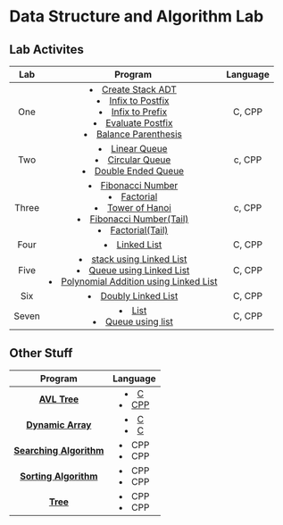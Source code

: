 # Data Structure and Algorithm Lab

## Lab Activites

|  Lab  |                                                                                                                                                  Program                                                                                                                                                   | Language |
| :---: | :--------------------------------------------------------------------------------------------------------------------------------------------------------------------------------------------------------------------------------------------------------------------------------------------------------: | :------: |
|  One  | <li>[Create Stack ADT](./Lab%20One/stack.hpp)</li><li>[Infix to Postfix](./Lab%20One/infix_to_postfix.cpp)</li><li>[Infix to Prefix](./Lab%20One/infix_to_prefix.cpp)</li><li>[Evaluate Postfix](./Lab%20One/evaluate_postfix.cpp)</li><li>[Balance Parenthesis](./Lab%20One/balance_parenthesis.cpp)</li> |  C, CPP  |
|  Two  |                                                                    <li>[Linear Queue](./Lab%20Two/linear_queue.cpp)</li><li>[Circular Queue](./Lab%20Two/circular_queue.cpp)</li><li>[Double Ended Queue](./Lab%20Two/DEqueue.cpp)</li>                                                                    |  c, CPP  |
| Three |          <li>[Fibonacci Number](./Lab%20Three/fibonacci.cpp)</li><li>[Factorial](./Lab%20Three/factorial.cpp)</li><li> [Tower of Hanoi](./Lab%20Three/tower_of_hanoi.cpp)</li> <li>[Fibonacci Number(Tail)](./Lab%20Three/fibTail.cpp)</li><li>[Factorial(Tail)](./Lab%20Three/factTail.cpp)</li>          |  c, CPP  |
| Four  |                                                                                                                            <li>[Linked List](./Lab%20Four/linkedList.cpp)</li>                                                                                                                             |  C, CPP  |
| Five  |                                      <li>[stack using Linked List](./Lab%20Five/stackLinkedList.cpp)</li> <li>[Queue using Linked List](./Lab%20Five/queueLinkedList.cpp)</li> <li>[Polynomial Addition using Linked List](./Lab%20Five/polynomialAddition.cpp)</li>                                       |  C, CPP  |
|  Six  |                                                                                                                      <li>[Doubly Linked List](./Lab%20Six/doublyLinkedList.cpp)</li>                                                                                                                       |  C, CPP  |
| Seven |                                                                                                      <li>[List](./Lab%20Seven/list.cpp)</li> <li>[Queue using list](./Lab%20Seven/queueList.cpp)</li>                                                                                                      |  C, CPP  |

## Other Stuff

|                    Program                    |                                                   Language                                                   |
| :-------------------------------------------: | :----------------------------------------------------------------------------------------------------------: |
|     [ **AVL Tree**](./Other/AVL%20Tree/)      |          <li>[C](./Other/AVL%20Tree/AVL_Tree.c)</li><li>[CPP](./Other/AVL%20Tree/AVL_Tree.cpp)</li>          |
| [**Dynamic Array**](./Other/Dynamic%20Array/) | <li>[C](./Other/Dynamic%20Array/Dynamic_Array.c)</li><li>[C](./Other/Dynamic%20Array/Dynamic_Array.cpp)</li> |
| [**Searching Algorithm**](./Other/Searching/) |                                          <li>CPP</li> <li>CPP</li>                                           |
|  [ **Sorting Algorithm**](./Other/Sorting/)   |                                          <li>CPP</li> <li>CPP</li>                                           |
|          [ **Tree** ](./Other/Tree/)          |                                          <li>CPP</li> <li>CPP</li>                                           |
